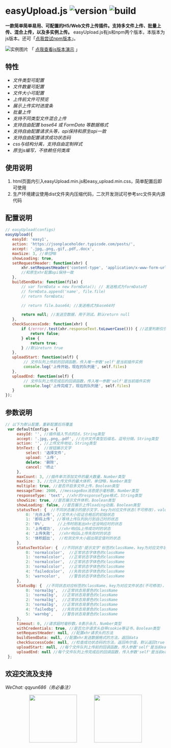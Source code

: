 # easyUpload.js ![version](https://img.shields.io/badge/version-3.0.1-informational) ![build](https://img.shields.io/badge/build-passing-brightgreen)
**一款简单简单易用、可配置的H5/Web文件上传插件。支持多文件上传、批量上传、混合上传，以及多实例上传。** easyUpload.js有js和npm两个版本，本版本为js版本。还可「[点我尝试npm版本](https://github.com/funnyque/easyUpload.js/tree/master/npm_version/easy-upload-js)」。

![实例图片](https://ftp.bmp.ovh/imgs/2021/05/4ecbddba9a536b7e.png)
「 [点我查看js版本演示](https://funnyque.github.io/easyUpload.js/) 」

## 特性
- *文件类型可配置*
- *文件数量可配置*
- *文件大小可配置*
- *上传前文件可预览*
- *展示上传实时进度条*
- *批量上传*
- *支持不同类型文件混合上传*
- *支持自由配置 base64 或 FormData 等数据格式*
- *支持自由配置请求头等，api保持和原生api一致*
- *支持自由配置请求成功状态码*
- *css与结构分离，支持自由定制样式*
- *原生js编写，不依赖任何类库*

## 使用说明
1. html页面内引入easyUpload.min.js和easy_upload.min.css，简单配置后即可使用
2. 生产环境建议使用dist文件夹内压缩代码，二次开发测试可参考src文件夹内源代码

## 配置说明
```js
// easyUpload(configs)
easyUpload({
   easyId: 'easy1',
   action: 'https://jsonplaceholder.typicode.com/posts/',
   accept: '.jpg,.png,.gif,.pdf,.docx',
   maxSize: 3, //单位MB
   showLoading: true,
   setRequestHeader: function(xhr) {
       xhr.setRequestHeader('content-type', 'application/x-www-form-urlencoded');
       //和原生xhr配置api保持一致
   },
   buildSendData: function(file) {
       // var formData = new FormData(); // 发送格式为formData时
       // formData.append('name', file.file)
       // return formData;

       // return file.base64; //发送格式为base64时

       return null; //发送空数据，用于测试。默认return null
   },
   checkSuccessCode: function(xhr) {
       if (/error/.test(xhr.responseText.toLowerCase())) { //这里判断仅仅用于测试，具体看项目
           return false;
       } else {
           return true;
       } //默认return true
   },
   uploadStart: function(self) {
        // 文件队列上传前的回调函数，传入唯一参数'self'是当前插件实例
        console.log('上传开始，现在的队列是', self.files)
   },
   uploadEnd: function(self) {
        // 文件队列上传完成后的回调函数，传入唯一参数'self'是当前插件实例
        console.log('上传完成了，现在的队列是', self.files)
   }
});
```

## 参数说明
```js
// 以下为默认配置，重新配置后将覆盖
 var defaultConfigs = {
     easyId: '', //插件插入节点的Id，String类型
     accept: '.jpg,.png,.pdf', //允许文件类型后缀名，逗号分隔，String类型
     action: '', //上传文件地址，String类型
     btnText: {  //按钮展示文字
         select: '选择文件',
         upload: '上传',
         delete: '删除',
         cancel: '终止'
     },
     maxCount: 3, //插件单次添加文件的最大数量，Number类型
     maxSize: 3, //允许上传文件的最大体积，单位MB，Number类型
     multiple: true, //是否开启多文件上传，Boolean类型
     messageTime: 2000, //messageBox消息提示毫秒数，Number类型
     responseType: 'text', //xhr的responseType格式，String类型
     showSize: true, //是否展示文件体积，Boolean类型
     showLoading: false, //是否展示上传loading动画，Boolean类型
     statusText: {  //不同状态展示的提示文字，key为对应文件状态(不可修改)，value为展示文字
         0: '允许上传', //文件大小验证合格后的初始状态
         1: '即将上传', //等待上传队列执行到自己时的状态
         2: '0%',      //上传时刚发出xhr还没响应时的状态
         3: '上传成功',  //xhr响应&上传成功时的状态
         4: '上传失败',  //xhr响应&上传失败时的状态
         5: '体积超出',  //检测文件大小超出限定值时的状态
     },
     statusTextColor: {  //不同状态'提示文字'标签的className，key为对应文件状态(不可修改)，value为标签的className
         0: 'normalcolor',  //正常状态字体色的className
         1: 'normalcolor',  //正常状态字体色的className
         2: 'normalcolor',  //正常状态字体色的className
         3: 'normalcolor',  //正常状态字体色的className
         4: 'failedcolor',  //失败状态字体色的className
         5: 'warncolor',    //警告状态字体色的className
     },
     statusBg: {  //不同状态对应标签的className，key为对应文件状态(不可修改)，value为标签的className
         0: 'normalbg',  //正常状态背景色的className
         1: 'normalbg',  //正常状态背景色的className
         2: 'normalbg',  //正常状态背景色的className
         3: 'normalbg',  //正常状态背景色的className
         4: 'failedbg',  //失败状态背景色的className
         5: 'warnbg',    //警告状态背景色的className
     },
     timeout: 0, //请求超时毫秒数，0表示永久，Number类型
     withCredentials: true, //是否允许请求头自带cookie等证书，Boolean类型
     setRequestHeader: null, //配置xhr请求头的方法
     buildSendData: null, //配置xhr发送数据格式的方法，返回data
     checkSuccessCode: null, //检查成功状态码的方法，返回布尔值，默认返回true
     uploadStart: null, //每个文件队列上传前的回调函数，传入参数'self'是当前easyUpload实例，可通过self.files查看队列文件
     uploadEnd: null //每个文件队列上传完成后的回调函数，传入参数'self'是当前easyUpload实例，可通过self.files查看队列文件
 };
```

## 欢迎交流及支持
*WeChat: qqyun686（务必备注）*

<center class="half">
    <img src="https://ftp.bmp.ovh/imgs/2021/05/b870caa8aa907479.jpg" width="150" style="margin-right: 50px"/>
    <img src = "https://ftp.bmp.ovh/imgs/2021/05/7fee263e3a0e73f3.jpg" width="150" />
</center>
